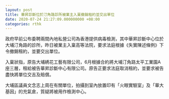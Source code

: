 ```yaml
---
layout: post
title: 華昇診斷位於汀角路診所被業主入稟撤銷租約並交出單位
date: 2020-07-24 21:27:09.000000000 +08:00
categories: rthk
---
```


政府早前公布委聘兩間內地私營公司為香港提供病毒檢測，其中華昇診斷中心位於大埔汀角路的診所，昨日被業主入稟高等法院，要求法庭根據《失實陳述條例》下令撤銷租約，並要交出單位。

入稟狀指，原告大埔綉花工藝有限公司，6月根據合約將大埔汀角路太平工業園A座三層，租給被告華昇診斷中心有限公司。原告正要求法庭取消租約，並要求被告盡快將單位交吉及賠償。

大埔區議員文念志上周在有關單位，拍攝到室內放置印有「火眼實驗室」及「華大基因」的充氣倉，質疑將被用作檢測中心。
